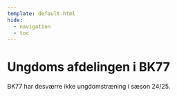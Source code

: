 ```yaml
---
template: default.html
hide:
  - navigation
  - toc
---
```


# Ungdoms afdelingen i BK77

<!-- Går du med en lille badmintonspiller i maven, er du kommet til det rette sted! Vi starter nemlig vores ungdomsafdeling op igen i august 2024.  -->

<!-- Du kan allerede tilmelde dig ungdomstruppen på mail [ungdom@bk77.dk](mailto:ungdom@bk77.dk). Vi sender relevant information ud, når de sidste brikker er faldet på plads. -->

<!-- Sæsonen strækker sig fra august til april, og holdtræning vil være hver onsdag fra klokken 16:00-17:00 på Hunderupskolen, med et kontingent på 600kr. -->

<!-- Der vil være mulighed for at træne yderligere i maj og juni mod et ekstra gebyr. Disse træningstider er dog uden træner og vil være  åbne for hele klubben. -->

<!-- Der vil være mulighed for 2 gratis prøvetræninger, inden indmelding. -->

BK77 har desværre ikke ungdomstræning i sæson 24/25.